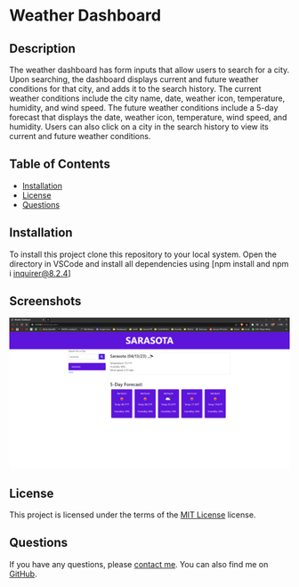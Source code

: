 # Weather Dashboard


## Description

The weather dashboard has form inputs that allow users to search for a city. Upon searching, the dashboard displays current and future weather conditions for that city, and adds it to the search history. The current weather conditions include the city name, date, weather icon, temperature, humidity, and wind speed. The future weather conditions include a 5-day forecast that displays the date, weather icon, temperature, wind speed, and humidity. Users can also click on a city in the search history to view its current and future weather conditions.

## Table of Contents

- [Installation](#installation)
- [License](#license)
- [Questions](#questions)

## Installation

To install this project clone this repository to your local system. Open the directory in VSCode and install all dependencies using [npm install and npm i inquirer@8.2.4]


## Screenshots

![Weather Dashboard](https://raw.githubusercontent.com/tjb47-dev/Weather-Dashboard/main/assets/images/weather-dashboard.png)


## License

This project is licensed under the terms of the [MIT License]() license.

## Questions

If you have any questions, please [contact me](mailto:tjb47.dev@gmail.com). You can also find me on [GitHub](https://github.com/tjb47-dev).